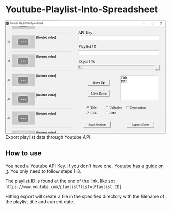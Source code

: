 # Youtube-Playlist-Into-Spreadsheet
![](screenshot.png)
Export playlist data through Youtube API.

## How to use
You need a Youtube API Key. If you don't have one, [Youtube has a guide on it](https://developers.google.com/youtube/v3/getting-started#before-you-start). You only need to follow steps 1-3.

The playlist ID is found at the end of the link, like so:
`https://www.youtube.com/playlist?list=[Playlist ID]`

Hitting export will create a file in the specified directory with the filename of the playlist title and current date.
